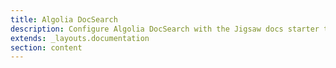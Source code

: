 ```yaml
---
title: Algolia DocSearch
description: Configure Algolia DocSearch with the Jigsaw docs starter template
extends: _layouts.documentation
section: content
---
```

